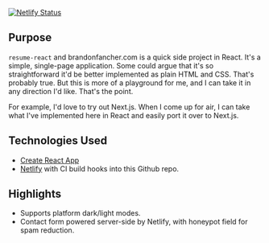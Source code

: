 [![Netlify Status](https://api.netlify.com/api/v1/badges/a9206c3f-5e23-4860-802f-1540e0efcfef/deploy-status)](https://app.netlify.com/sites/brandonfancher/deploys)

## Purpose

`resume-react` and brandonfancher.com is a quick side project in React. It's a simple, single-page application. Some could argue that it's so straightforward it'd be better implemented as plain HTML and CSS. That's probably true. But this is more of a playground for me, and I can take it in any direction I'd like. That's the point.

For example, I'd love to try out Next.js. When I come up for air, I can take what I've implemented here in React and easily port it over to Next.js.

## Technologies Used

- [Create React App](https://github.com/facebook/create-react-app)
- [Netlify](https://netlify.com) with CI build hooks into this Github repo.

## Highlights

- Supports platform dark/light modes.
- Contact form powered server-side by Netlify, with honeypot field for spam reduction.
